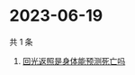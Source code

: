 # 2023-06-19

共 1 条

<!-- BEGIN ZHIHUSEARCH -->
<!-- 最后更新时间 Mon Jun 19 2023 04:06:50 GMT+0800 (China Standard Time) -->
1. [回光返照是身体能预测死亡吗](https://www.zhihu.com/search?q=回光返照是身体能预测死亡吗)
<!-- END ZHIHUSEARCH -->
